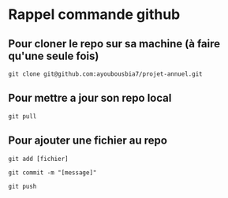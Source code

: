 # Rappel commande github

## Pour cloner le repo sur sa machine (à faire qu'une seule fois)
```
git clone git@github.com:ayoubousbia7/projet-annuel.git 
```

## Pour mettre a jour son repo local

```
git pull
```


## Pour ajouter une fichier au repo

```
git add [fichier]
```
```
git commit -m "[message]"
```
```
git push
```
